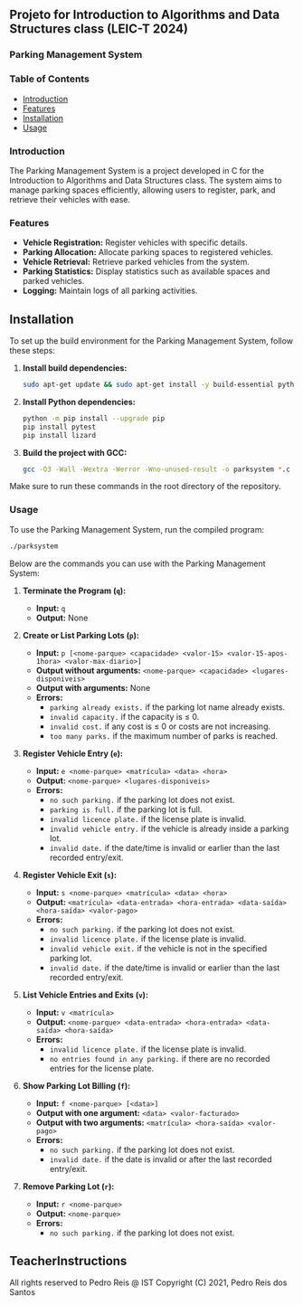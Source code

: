 ## Projeto for Introduction to Algorithms and Data Structures class (LEIC-T 2024)

### Parking Management System

### Table of Contents
- [Introduction](#introduction)
- [Features](#features)
- [Installation](#installation)
- [Usage](#usage)

### Introduction
The Parking Management System is a project developed in C for the Introduction to Algorithms and Data Structures class. The system aims to manage parking spaces efficiently, allowing users to register, park, and retrieve their vehicles with ease.

### Features
- **Vehicle Registration:** Register vehicles with specific details.
- **Parking Allocation:** Allocate parking spaces to registered vehicles.
- **Vehicle Retrieval:** Retrieve parked vehicles from the system.
- **Parking Statistics:** Display statistics such as available spaces and parked vehicles.
- **Logging:** Maintain logs of all parking activities.

## Installation

To set up the build environment for the Parking Management System, follow these steps:

1. **Install build dependencies:**
    ```sh
    sudo apt-get update && sudo apt-get install -y build-essential python-is-python3 pip
    ```

2. **Install Python dependencies:**
    ```sh
    python -m pip install --upgrade pip
    pip install pytest
    pip install lizard
    ```

3. **Build the project with GCC:**
    ```sh
    gcc -O3 -Wall -Wextra -Werror -Wno-unused-result -o parksystem *.c
    ```

Make sure to run these commands in the root directory of the repository.

### Usage
To use the Parking Management System, run the compiled program:
```bash
./parksystem
```
Below are the commands you can use with the Parking Management System:

1. **Terminate the Program (`q`):**
   - **Input:** `q`
   - **Output:** None

2. **Create or List Parking Lots (`p`):**
   - **Input:** `p [<nome-parque> <capacidade> <valor-15> <valor-15-apos-1hora> <valor-max-diario>]`
   - **Output without arguments:** `<nome-parque> <capacidade> <lugares-disponiveis>`
   - **Output with arguments:** None
   - **Errors:**
     - `parking already exists.` if the parking lot name already exists.
     - `invalid capacity.` if the capacity is ≤ 0.
     - `invalid cost.` if any cost is ≤ 0 or costs are not increasing.
     - `too many parks.` if the maximum number of parks is reached.

3. **Register Vehicle Entry (`e`):**
   - **Input:** `e <nome-parque> <matrícula> <data> <hora>`
   - **Output:** `<nome-parque> <lugares-disponiveis>`
   - **Errors:**
     - `no such parking.` if the parking lot does not exist.
     - `parking is full.` if the parking lot is full.
     - `invalid licence plate.` if the license plate is invalid.
     - `invalid vehicle entry.` if the vehicle is already inside a parking lot.
     - `invalid date.` if the date/time is invalid or earlier than the last recorded entry/exit.

4. **Register Vehicle Exit (`s`):**
   - **Input:** `s <nome-parque> <matrícula> <data> <hora>`
   - **Output:** `<matrícula> <data-entrada> <hora-entrada> <data-saída> <hora-saída> <valor-pago>`
   - **Errors:**
     - `no such parking.` if the parking lot does not exist.
     - `invalid licence plate.` if the license plate is invalid.
     - `invalid vehicle exit.` if the vehicle is not in the specified parking lot.
     - `invalid date.` if the date/time is invalid or earlier than the last recorded entry/exit.

5. **List Vehicle Entries and Exits (`v`):**
   - **Input:** `v <matrícula>`
   - **Output:** `<nome-parque> <data-entrada> <hora-entrada> <data-saída> <hora-saída>`
   - **Errors:**
     - `invalid licence plate.` if the license plate is invalid.
     - `no entries found in any parking.` if there are no recorded entries for the license plate.

6. **Show Parking Lot Billing (`f`):**
   - **Input:** `f <nome-parque> [<data>]`
   - **Output with one argument:** `<data> <valor-facturado>`
   - **Output with two arguments:** `<matrícula> <hora-saída> <valor-pago>`
   - **Errors:**
     - `no such parking.` if the parking lot does not exist.
     - `invalid date.` if the date is invalid or after the last recorded entry/exit.

7. **Remove Parking Lot (`r`):**
   - **Input:** `r <nome-parque>`
   - **Output:** `<nome-parque>`
   - **Errors:**
     - `no such parking.` if the parking lot does not exist.


## TeacherInstructions
All rights reserved to Pedro Reis @ IST
Copyright (C) 2021, Pedro Reis dos Santos

